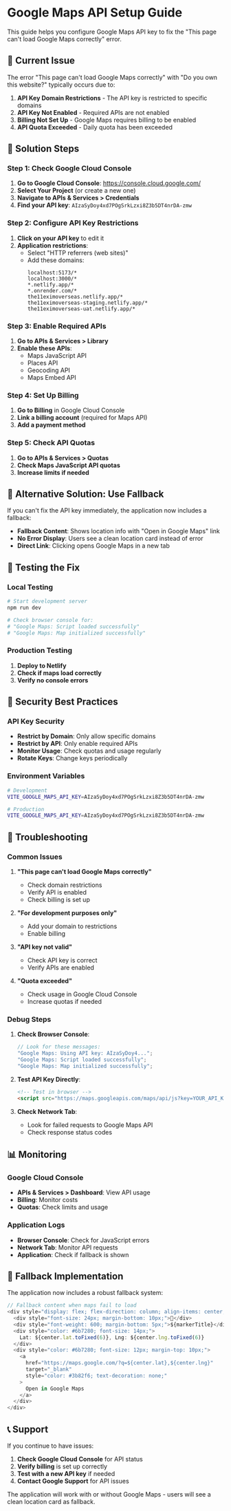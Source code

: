 # Google Maps API Setup Guide

This guide helps you configure Google Maps API key to fix the "This page can't load Google Maps correctly" error.

## 🚨 Current Issue

The error "This page can't load Google Maps correctly" with "Do you own this website?" typically occurs due to:

1. **API Key Domain Restrictions** - The API key is restricted to specific domains
2. **API Key Not Enabled** - Required APIs are not enabled
3. **Billing Not Set Up** - Google Maps requires billing to be enabled
4. **API Quota Exceeded** - Daily quota has been exceeded

## 🔧 Solution Steps

### Step 1: Check Google Cloud Console

1. **Go to Google Cloud Console**: https://console.cloud.google.com/
2. **Select Your Project** (or create a new one)
3. **Navigate to APIs & Services > Credentials**
4. **Find your API key**: `AIzaSyDoy4xd7POgSrkLzxi8Z3b5DT4nrDA-zmw`

### Step 2: Configure API Key Restrictions

1. **Click on your API key** to edit it
2. **Application restrictions**:
   - Select "HTTP referrers (web sites)"
   - Add these domains:
     ```
     localhost:5173/*
     localhost:3000/*
     *.netlify.app/*
     *.onrender.com/*
     the11eximoverseas.netlify.app/*
     the11eximoverseas-staging.netlify.app/*
     the11eximoverseas-uat.netlify.app/*
     ```

### Step 3: Enable Required APIs

1. **Go to APIs & Services > Library**
2. **Enable these APIs**:
   - Maps JavaScript API
   - Places API
   - Geocoding API
   - Maps Embed API

### Step 4: Set Up Billing

1. **Go to Billing** in Google Cloud Console
2. **Link a billing account** (required for Maps API)
3. **Add a payment method**

### Step 5: Check API Quotas

1. **Go to APIs & Services > Quotas**
2. **Check Maps JavaScript API quotas**
3. **Increase limits if needed**

## 🔄 Alternative Solution: Use Fallback

If you can't fix the API key immediately, the application now includes a fallback:

- **Fallback Content**: Shows location info with "Open in Google Maps" link
- **No Error Display**: Users see a clean location card instead of error
- **Direct Link**: Clicking opens Google Maps in a new tab

## 🧪 Testing the Fix

### Local Testing

```bash
# Start development server
npm run dev

# Check browser console for:
# "Google Maps: Script loaded successfully"
# "Google Maps: Map initialized successfully"
```

### Production Testing

1. **Deploy to Netlify**
2. **Check if maps load correctly**
3. **Verify no console errors**

## 🔐 Security Best Practices

### API Key Security

- **Restrict by Domain**: Only allow specific domains
- **Restrict by API**: Only enable required APIs
- **Monitor Usage**: Check quotas and usage regularly
- **Rotate Keys**: Change keys periodically

### Environment Variables

```bash
# Development
VITE_GOOGLE_MAPS_API_KEY=AIzaSyDoy4xd7POgSrkLzxi8Z3b5DT4nrDA-zmw

# Production
VITE_GOOGLE_MAPS_API_KEY=AIzaSyDoy4xd7POgSrkLzxi8Z3b5DT4nrDA-zmw
```

## 🚨 Troubleshooting

### Common Issues

1. **"This page can't load Google Maps correctly"**

   - Check domain restrictions
   - Verify API is enabled
   - Check billing is set up

2. **"For development purposes only"**

   - Add your domain to restrictions
   - Enable billing

3. **"API key not valid"**

   - Check API key is correct
   - Verify APIs are enabled

4. **"Quota exceeded"**
   - Check usage in Google Cloud Console
   - Increase quotas if needed

### Debug Steps

1. **Check Browser Console**:

   ```javascript
   // Look for these messages:
   "Google Maps: Using API key: AIzaSyDoy4...";
   "Google Maps: Script loaded successfully";
   "Google Maps: Map initialized successfully";
   ```

2. **Test API Key Directly**:

   ```html
   <!-- Test in browser -->
   <script src="https://maps.googleapis.com/maps/api/js?key=YOUR_API_KEY&callback=initMap"></script>
   ```

3. **Check Network Tab**:
   - Look for failed requests to Google Maps API
   - Check response status codes

## 📊 Monitoring

### Google Cloud Console

- **APIs & Services > Dashboard**: View API usage
- **Billing**: Monitor costs
- **Quotas**: Check limits and usage

### Application Logs

- **Browser Console**: Check for JavaScript errors
- **Network Tab**: Monitor API requests
- **Application**: Check if fallback is shown

## 🔄 Fallback Implementation

The application now includes a robust fallback system:

```javascript
// Fallback content when maps fail to load
<div style="display: flex; flex-direction: column; align-items: center; justify-content: center; height: 100%; background: #f3f4f6; border-radius: 8px; padding: 20px; text-align: center;">
  <div style="font-size: 24px; margin-bottom: 10px;">📍</div>
  <div style="font-weight: 600; margin-bottom: 5px;">${markerTitle}</div>
  <div style="color: #6b7280; font-size: 14px;">
    Lat: ${center.lat.toFixed(6)}, Lng: ${center.lng.toFixed(6)}
  </div>
  <div style="color: #6b7280; font-size: 12px; margin-top: 10px;">
    <a
      href="https://maps.google.com/?q=${center.lat},${center.lng}"
      target="_blank"
      style="color: #3b82f6; text-decoration: none;"
    >
      Open in Google Maps
    </a>
  </div>
</div>
```

## 📞 Support

If you continue to have issues:

1. **Check Google Cloud Console** for API status
2. **Verify billing** is set up correctly
3. **Test with a new API key** if needed
4. **Contact Google Support** for API issues

The application will work with or without Google Maps - users will see a clean location card as fallback.
